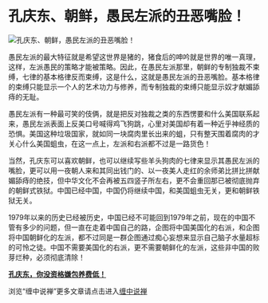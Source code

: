 孔庆东、朝鲜，愚民左派的丑恶嘴脸！
====





![孔庆东、朝鲜，愚民左派的丑恶嘴脸！](http://simg.sinajs.cn/blog7style/images/common/sg_trans.gif)




愚民左派的最大特征就是希望这世界是猪的，猪食后的呻吟就是世界的唯一真理，这样，左派愚民的策略才能被策略。因此，在愚民左派那里，朝鲜的专制独裁不束缚，七律的基本格律反而束缚，这是什么，这就是愚民左派的丑恶嘴脸。基本格律的束缚只能显示一个人的艺术功力与修养，而专制独裁的束缚只能显示奴才献媚舔痔的无耻。

愚民左派有一种最可笑的伎俩，就是把反对独裁之类的东西愣要和什么美国联系起来，愚民左派表面上反美口号喊得鸡飞狗跳，心里对美国却有着一种近乎神经质的恐惧。美国这种垃圾国家，就如同一块腐肉里长出来的蛆，只有整天围着腐肉的才关心什么美国蛆虫，在这一点上，左派和右派都不过是一路货色！

当然，孔庆东可以喜欢朝鲜，也可以继续写些羊头狗肉的七律来显示其愚民左派的嘴脸，更可以用一夜朝人来和其同出钱门的、以一夜美人走红的余师弟比拼比拼献媚舔痔的绝技，但中华文化不会再被五四竖子所左右，更不会重回那已被彻底抛弃的朝鲜式铁狱。中国已经中国，中国仍将继续中国，和美国蛆虫无关，更和朝鲜铁狱无关。

1979年以来的历史已经被历史，中国已经不可能回到1979年之前，现在的中国不管有多少的问题，但一直在走着中国自己的路，企图将中国美国化的右派，和企图将中国朝鲜化的左派，都不过同是一群企图通过痴心妄想来显示自己脑子水量超标的可怜之徒。中国不需要美国化的右派，更不需要朝鲜化的左派，这些非中国的败芽烂种，必须彻底清除！

[**孔庆东，你没资格嫌包养费低！**](http://blog.sina.com.cn/u/486e105c0100067r)

浏览“缠中说禅”更多文章请点击进入[缠中说禅](http://blog.sina.com.cn/m/chzhshch)
